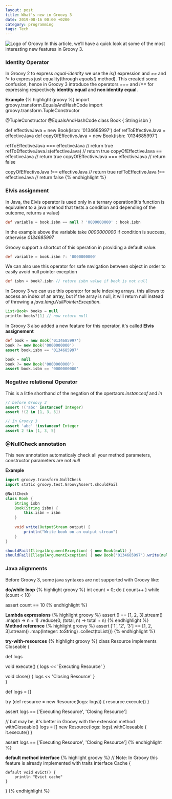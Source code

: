 ```yaml
---
layout: post
title: What's new in Groovy 3
date: 2019-08-16 00:00 +0200
category: programming
tags: Tech
---
```


![Logo of Groovy](https://upload.wikimedia.org/wikipedia/commons/3/36/Groovy-logo.svg)
In this article, we’ll have a quick look at some of the most interesting new features in Groovy 3.

### Identity Operator
In Groovy 2 to express _equal-identity_ we use the _is()_ expression and  _==_ and _!=_ to express just equality(through _equals()_ method). This created some confusion, hence in Groovy 3 introduce the operators _===_ and _!==_ for expressing respectively **identity equal** and **non identity equal**.

**Example**
{% highlight groovy %}
import groovy.transform.EqualsAndHashCode
import groovy.transform.TupleConstructor

@TupleConstructor
@EqualsAndHashCode
class Book { String isbn }

def effectiveJava = new Book(isbn: '0134685997')
def refToEffectiveJava = effectiveJava
def copyOfEffectiveJava = new Book(isbn: '0134685997') 

refToEffectiveJava === effectiveJava // return true
refToEffectiveJava.is(effectiveJava) // return true
copyOfEffectiveJava == effectiveJava // return true
copyOfEffectiveJava === effectiveJava // return false

copyOfEffectiveJava !== effectiveJava // return true
refToEffectiveJava !== effectiveJava  // return false
{% endhighlight %}

### Elvis assignment
In Java, the Elvis operator is used only in a ternary operation(it's function is equivalent to a
java method that tests a condition and depending of the outcome, returns a value)
```groovy
def variable = book.isbn == null ? '0000000000' : book.isbn
```
In the example above the variable take _0000000000_ if condition is success, otherwise _0134685997_

Groovy support a shortcut of this operation in providing a default value:
```groovy
def variable = book.isbn ?: '0000000000'
```

We can also use this operator for safe navigation between object in order to easily avoid null pointer exception
```groovy
def isbn = book?.isbn // return isbn value if book is not null
```

In Groovy 3 we can use this operator for safe indexing arrays. this allows to access an index of an array, but if
the array is null, it will return null instead of throwing a _java.lang.NullPointerException_.
```groovy
List<Book> books = null
println books?[1] // now return null
```

In Groovy 3 also added a new feature for this operator, it's called **Elvis assignement**
```groovy
def book = new Book('0134685997')
book ?= new Book('0000000000')
assert book.isbn == '0134685997'

book = null
book ?= new Book('0000000000')
assert book.isbn == '0000000000'
```
### Negative relational Operator
This is a little shorthand of the negation of the opertaors _instanceof_ and _in_
```groovy
// before Groovy 3
assert !('abc' instanceof Integer)
assert !(2 in [1, 3, 5])

// In Groovy 3
assert 'abc' !instanceof Integer
assert 2 !in [1, 3, 5]
```

### @NullCheck annotation
This new annotation automaticaly check all your method parameters, constructor parameters are not _null_

**Example**
```groovy
import groovy.transform.NullCheck
import static groovy.test.GroovyAssert.shouldFail

@NullCheck
class Book { 
    String isbn 
    Book(String isbn) {
        this.isbn = isbn
    }
    
    void write(OutputStream output) {
        println("Write book on an output stream")
    }
}

shouldFail(IllegalArgumentException) { new Book(null) }
shouldFail(IllegalArgumentException) { new Book('0134685997').write(null) }
```
### Java alignments
Before Groovy 3, some java syntaxes are not supported with Groovy like:

**do/while loop**
{% highlight groovy %}
int count = 0;
do {
  count++
} while (count < 10)

assert count == 10
{% endhighlight %}

**Lambda expressions**
{% highlight groovy %}
assert 9 == [1, 2, 3].stream()
                     .map(n -> n + 1)
                     .reduce(0, (total, n) -> total + n)
{% endhighlight %}
**Method reference**
{% highlight groovy %}
assert ['1', '2', '3'] == [1, 2, 3].stream()
                                   .map(Integer::toString)
                                   .collect(toList())
{% endhighlight %}                                   

**try-with-resources**
{% highlight groovy %}
class Resource implements Closeable {
 
 def logs
 
 void execute() {
    logs << 'Executing Resource'
 }
     
 void close() {
    logs << 'Closing Resource'
 }   
}

def logs = []

try (def resource = new Resource(logs: logs)) {
    resource.execute()
}

assert logs == ['Executing Resource', 'Closing Resource']

// but may be, it's better in Groovy with the extension method withCloseable()
logs = []
new Resource(logs: logs).withCloseable {
    it.execute()
}

assert logs == ['Executing Resource', 'Closing Resource']
{% endhighlight %}

**default method interface**
{% highlight groovy %}
// Note: In Groovy this feature is already implemented with traits
interface Cache {
    
    default void evict() {
        println "Evict cache"
    }
}
{% endhighlight %}
